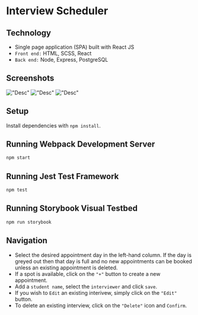 # Interview Scheduler

## Technology
- Single page application (SPA) built with React JS
- `Front end:` HTML, SCSS, React
- `Back end:` Node, Express, PostgreSQL

## Screenshots

!["Desc"](URL)
!["Desc"](URL)
!["Desc"](URL)


## Setup

Install dependencies with `npm install`.

## Running Webpack Development Server

```sh
npm start
```

## Running Jest Test Framework

```sh
npm test
```

## Running Storybook Visual Testbed

```sh
npm run storybook
```

## Navigation

- Select the desired appointment day in the left-hand column. If the day is greyed out then that day is full and no new appointments can be booked unless an existing appointment is deleted. 
- If a spot is available, click on the `"+"` button to create a new appointment.
- Add a `student name`, select the `interviewer` and click `save`. 
- If you wish to `Edit` an existing interivew, simply click on the `"Edit" `button.
- To delete an existing interview, click on the `"Delete"` icon and `Confirm`. 

